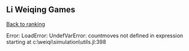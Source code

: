 ## Li Weiqing Games

[Back to ranking](../../index.md)




Error: LoadError: UndefVarError: countmoves not defined
in expression starting at c:\weiqi\simulation\utils.jl:398




